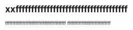 # xxffffffffffffffffffffffffffffffffffff
ffffffffffffffffffffffffffffffffffffffffff
ffffffffffffffffffffffffffffff
